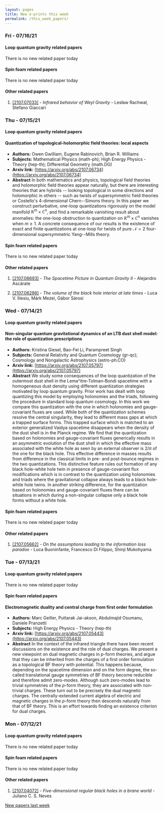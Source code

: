 ```yaml
---
layout: pages
title: New e-prints this week
permalink: /this_week_papers/
---
```




### Fri - 07/16/21

#### Loop quantum gravity related papers

There is no new related paper today 

#### Spin foam related papers

There is no new related paper today 



#### Other related papers

1. [[2107.07033]](https://arxiv.org/abs/2107.07033) - *Infrared behavior of Weyl Gravity* - Lesław Rachwał, Stefano Giaccari



### Thu - 07/15/21

#### Loop quantum gravity related papers

#### **Quantization of topological-holomorphic field theories: local aspects**
 - **Authors:** Owen Gwilliam, Eugene Rabinovich, Brian R. Williams
 - **Subjects:** Mathematical Physics (math-ph); High Energy Physics - Theory (hep-th); Differential Geometry (math.DG)
 - **Arxiv link:** [https://arxiv.org/abs/2107.06734](https://arxiv.org/abs/2107.06734)
 - **Abstract**
 In both mathematics and physics, topological field theories and holomorphic field theories appear naturally, but there are interesting theories that are hybrids -- looking topological in some directions and holomorphic in others -- such as twists of supersymmetric field theories or Costello's 4-dimensional Chern--Simons theory. In this paper we construct perturbative, one-loop quantizations rigorously on the model manifold $\mathbb{R}^m \times \mathbb{C}^n$, and find a remarkable vanishing result about anomalies: the one-loop obstruction to quantization on $\mathbb{R}^m\times \mathbb{C}^n$ vanishes when $m\geq 1$. A concrete consequence of our results is the existence of exact and finite quantizations at one-loop for twists of pure $\mathcal{N} =2$ four-dimensional supersymmetric Yang--Mills theory. 

#### Spin foam related papers

There is no new related paper today 



#### Other related papers

1. [[2107.06693]](https://arxiv.org/abs/2107.06693) - *The Spacetime Picture in Quantum Gravity II* - Alejandro Ascárate

1. [[2107.06286]](https://arxiv.org/abs/2107.06286) - *The volume of the black hole interior at late times* - Luca V. Iliesiu, Márk Mezei, Gábor Sárosi



### Wed - 07/14/21

#### Loop quantum gravity related papers

#### **Non-singular quantum gravitational dynamics of an LTB dust shell model:  the role of quantization prescriptions**
 - **Authors:** Kristina Giesel, Bao-Fei Li, Parampreet Singh
 - **Subjects:** General Relativity and Quantum Cosmology (gr-qc); Cosmology and Nongalactic Astrophysics (astro-ph.CO)
 - **Arxiv link:** [https://arxiv.org/abs/2107.05797](https://arxiv.org/abs/2107.05797)
 - **Abstract**
 We study some consequences of the loop quantization of the outermost dust shell in the Lema\^itre-Tolman-Bondi spacetime with a homogeneous dust density using different quantization strategies motivated by loop quantum gravity. Prior work has dealt with loop quantizing this model by employing holonomies and the triads, following the procedure in standard loop quantum cosmology. In this work we compare this quantization with the one in which holonomies and gauge-covariant fluxes are used. While both of the quantization schemes resolve the central singularity, they lead to different mass gaps at which a trapped surface forms. This trapped surface which is matched to an exterior generalized Vaidya spacetime disappears when the density of the dust shell is in the Planck regime. We find that the quantization based on holonomies and gauge-covariant fluxes generically results in an asymmetric evolution of the dust shell in which the effective mass associated with the white hole as seen by an external observer is $2/\pi$ of the one for the black hole. This effective difference in masses results from difference in the classical limits in pre- and post-bounce regimes in the two quantizations. This distinctive feature rules out formation of any black hole-white hole twin in presence of gauge-covariant flux modifications which is in contrast to the quantization using holonomies and triads where the gravitational collapse always leads to a black hole-white hole twins. In another striking difference, for the quantization based on holonomies and gauge-covariant fluxes there can be situations in which during a non-singular collapse only a black hole forms without a white hole. 

#### Spin foam related papers

There is no new related paper today 



#### Other related papers

1. [[2107.05662]](https://arxiv.org/abs/2107.05662) - *On the assumptions leading to the information loss paradox* - Luca Buoninfante, Francesco Di Filippo, Shinji Mukohyama



### Tue - 07/13/21

#### Loop quantum gravity related papers

There is no new related paper today 

#### Spin foam related papers

#### **Electromagnetic duality and central charge from first order formulation**
 - **Authors:** Marc Geiller, Puttarak Jai-akson, Abdulmajid Osumanu, Daniele Pranzetti
 - **Subjects:** High Energy Physics - Theory (hep-th)
 - **Arxiv link:** [https://arxiv.org/abs/2107.05443](https://arxiv.org/abs/2107.05443)
 - **Abstract**
 In the context of the infrared triangle there have been recent discussions on the existence and the role of dual charges. We present a new viewpoint on dual magnetic charges in $p$-form theories, and argue that they can be inherited from the charges of a first order formulation as a topological BF theory with potential. This happens because, depending on the spacetime dimension and on the form degree, the so-called translational gauge symmetries of BF theory become reducible and therefore admit zero-modes. Although such zero-modes lead to trivial symmetries of the $p$-form theory, they are associated with non-trivial charges. These turn out to be precisely the dual magnetic charges. The centrally-extended current algebra of electric and magnetic charges in the $p$-form theory then descends naturally from that of BF theory. This is an effort towards finding an existence criterion for dual charges. 

### Mon - 07/12/21

#### Loop quantum gravity related papers

There is no new related paper today 

#### Spin foam related papers

There is no new related paper today 



#### Other related papers

1. [[2107.04072]](https://arxiv.org/abs/2107.04072) - *Five-dimensional regular black holes in a brane world* - Juliano C. S. Neves






[New papers last week]({{site.url}}/archived/weekly/pre-print/2021/07/12/archived_weekly_papers.html)